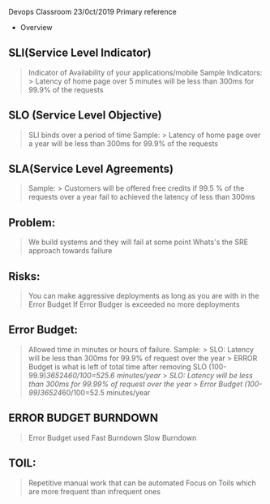 Devops Classroom 23/0ct/2019
Primary reference
- Overview
## SLI(Service Level Indicator)
> Indicator of Availability of your applications/mobile
>Sample Indicators:
	> Latency of home page over 5 minutes will be less than 300ms for 99.9% of the requests

## SLO (Service Level Objective)
 > SLI binds over a period of time
 > Sample:
	> Latency of home page over a year will be less than 300ms for 99.9% of the requests


## SLA(Service Level Agreements)	
> Sample:
	> Customers will be offered free credits if 99.5 % of the requests over a year fail to achieved the latency of less than 300ms 

## Problem:
> We build systems and they will fail at some point
> Whats's the SRE approach towards failure

## Risks:
> You can make aggressive deployments as long as you are with in the Error Budget
> If Error Budger is exceeded no more deployments

## Error Budget:
> Allowed time in minutes or hours of failure.
> Sample:
		> SLO: Latency will be less than 300ms for 99.9% of request over the year
		> ERROR Budget is what is left of total time after removing SLO (100-99.9)*365*24*60/100=525.6 minutes/year
		> SLO: Latency will be less than 300ms for 99.99% of request over the year
		> Error Budget (100-99)*365*24*60/100=52.5 minutes/year
## ERROR BUDGET BURNDOWN
> Error Budget used
> Fast Burndown
> Slow Burndown

## TOIL:
> Repetitive manual work that can be automated
> Focus on Toils which are more frequent than infrequent ones

		